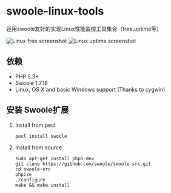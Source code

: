 # swoole-linux-tools
运用swoole友好的实现Linux性能监控工具集合（free,uptime等）

![Linux free screenshot](https://raw.githubusercontent.com/smalleyes/swoole-linux-dash/master/linux-tools/free/doc/free.png)
![Linux uptime screenshot](https://raw.githubusercontent.com/smalleyes/swoole-linux-dash/master/linux-tools/uptime/doc/uptime.png)

## 依赖

* PHP 5.3+
* Swoole 1.7.16
* Linux, OS X and basic Windows support (Thanks to cygwin)

## 安装 Swoole扩展

1. Install from pecl
    
    ```
    pecl install swoole
    ```

2. Install from source

    ```
    sudo apt-get install php5-dev
    git clone https://github.com/swoole/swoole-src.git
    cd swoole-src
    phpize
    ./configure
    make && make install
    ```
